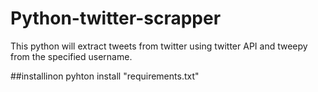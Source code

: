 # Python-twitter-scrapper
This python will extract tweets from twitter using twitter API and tweepy from the specified username. 

##installinon
pyhton install "requirements.txt"

